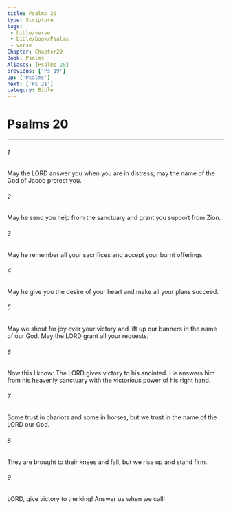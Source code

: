 ```yaml
---
title: Psalms 20
type: Scripture
tags:
 - bible/verse
 - bible/book/Psalms
 - verse
Chapter: Chapter20
Book: Psalms
Aliases: [Psalms 20]
previous: ['Ps 19']
up: ['Psalms']
next: ['Ps 21']
category: Bible
---
```

# Psalms 20

***


###### 1 
May the LORD answer you when you are in distress; may the name of the God of Jacob protect you. 

###### 2 
May he send you help from the sanctuary and grant you support from Zion. 

###### 3 
May he remember all your sacrifices and accept your burnt offerings. 

###### 4 
May he give you the desire of your heart and make all your plans succeed. 

###### 5 
May we shout for joy over your victory and lift up our banners in the name of our God. May the LORD grant all your requests. 

###### 6 
Now this I know: The LORD gives victory to his anointed. He answers him from his heavenly sanctuary with the victorious power of his right hand. 

###### 7 
Some trust in chariots and some in horses, but we trust in the name of the LORD our God. 

###### 8 
They are brought to their knees and fall, but we rise up and stand firm. 

###### 9 
LORD, give victory to the king! Answer us when we call! 
